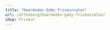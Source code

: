 ```yaml
---
title: "Haarmoden Gaby Friseursalon"
url: /offenburg/haarmoden-gaby-friseursalon/
shop: Friseur
---
```


